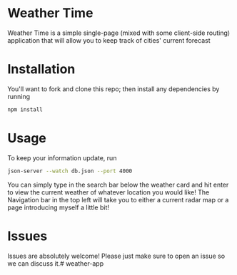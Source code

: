 # Weather Time

Weather Time is a simple single-page (mixed with some client-side routing) application that will allow you to keep track of cities' current forecast

# Installation 

You'll want to fork and clone this repo; then install any dependencies by running

```bash
npm install
```

# Usage

To keep your information update, run

```bash
json-server --watch db.json --port 4000
```

You can simply type in the search bar below the weather card and hit enter to view the current weather of whatever location you would like!
The Navigation bar in the top left will take you to either a current radar map or a page introducing myself a little bit!

# Issues

Issues are absolutely welcome! Please just make sure to open an issue so we can discuss it.# weather-app
